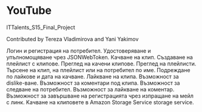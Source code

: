 # YouTube
ITTalents_S15_Final_Project

Contributed by Tereza Vladimirova and Yani Yakimov

   Логин и регистрация на потребител. Удостоверяване и упълномощяване чрез JSONWebToken. Качване на клип. Създаване на плейлист с клипове. Преглед на качени клипове. Преглед на плейлисти. Търсене на клип, на плейлист или на потребител по име. Подреждане по лайкове и дата на качване. Лайкване на клипа. Възможност за dislike-ване. Възможност за коментари под клипа. Възможност за следване на потребител. Възможност за лайкване на коментар. Възможност за завършване на регистрацията чрез изпращане на мейл с линк. Kачване на клиповете в Amazon Storage Service storage service.
